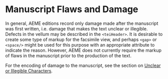# Manuscript Flaws and Damage

In general, AEME editions record only damage made after the manuscript was first written, i.e. damage that makes the text unclear or illegible. Defects in the vellum may be described in the `<teiHeader>`. It is desirable to create some type of markup for the facsimile view, and perhaps `<gap>` or `<space/>` might be used for this purpose with an appropriate attribute to indicate the reason. However, AEME does not currently require the markup of flaws in the manuscript prior to the production of the text.

For the encoding of damage to the manuscript, see the section on [Unclear or Illegible Characters](05_The_text_Section/06_Unclear_or_Illegible_Characters).
